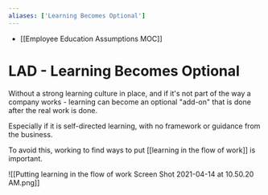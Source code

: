 ```yaml
---
aliases: ['Learning Becomes Optional']
---
```

+ [[Employee Education Assumptions MOC]]

# LAD - Learning Becomes Optional
Without a strong learning culture in place, and if it's not part of the way a company works - learning can become an optional "add-on" that is done after the real work is done.

Especially if it is self-directed learning, with no framework or guidance from the business. 

To avoid this, working to find ways to put [[learning in the flow of work]] is important. 

![[Putting learning in the flow of work Screen Shot 2021-04-14 at 10.50.20 AM.png]]